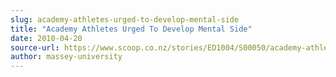 ```yaml
---
slug: academy-athletes-urged-to-develop-mental-side
title: "Academy Athletes Urged To Develop Mental Side"
date: 2010-04-20
source-url: https://www.scoop.co.nz/stories/ED1004/S00050/academy-athletes-urged-to-develop-mental-side.htm
author: massey-university
---
```

